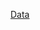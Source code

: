 [Data](https://www.google.com/url?q=https://docs.google.com/spreadsheets/d/1E90iFRs0fbn3cldZCQo7cGZ8XmBDYpdHuqeUEC3TGXc/edit?gid%3D1416790554%23gid%3D1416790554&sa=D&source=editors&ust=1737390314103602&usg=AOvVaw2vU-aXL-7t0lUNkRjQRZeH)
